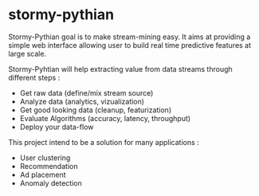 stormy-pythian
==============

Stormy-Pythian goal is to make stream-mining easy.
It aims at providing a simple web interface allowing user to build real time predictive features at large scale.

Stormy-Pyhtian will help extracting value from data streams through different steps : 
* Get raw data (define/mix stream source)
* Analyze data (analytics, vizualization)
* Get good looking data (cleanup, featurization)
* Evaluate Algorithms (accuracy, latency, throughput)
* Deploy your data-flow

This project intend to be a solution for many applications : 
* User clustering
* Recommendation
* Ad placement
* Anomaly detection
